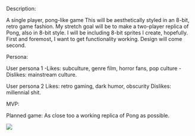 
Description:

A single player, pong-like game This will be aesthetically styled in an 8-bit, retro game fashion.
My stretch goal will be to make a two-player replica of Pong, also in 8-bit style. I will be including 8-bit sprites I create, hopefully.
First and foremost, I want to get functionality working. Design will come second.


Persona:

User persona 1
-Likes: subculture, genre film, horror fans, pop culture
-Dislikes:  mainstream culture.

User persona 2
Likes: retro gaming, dark humor, obscurity
Dislikes: millennial shit.

MVP:

Planned game: As close too a working replica of Pong as possible.




![](https://cdn-images-1.medium.com/max/1200/1*YUE6mc-PzTlnkZYFZi5zlw.jpeg)
